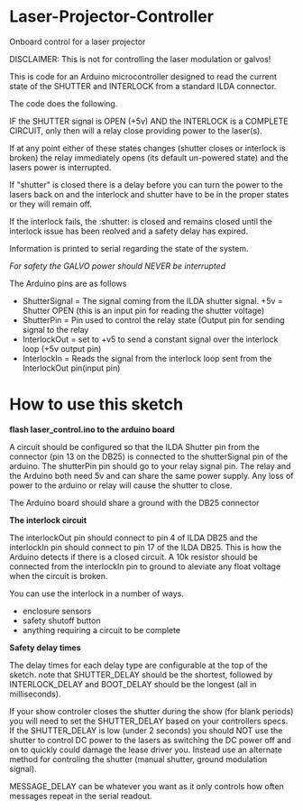 # Laser-Projector-Controller
Onboard control for a laser projector

DISCLAIMER: This is not for controlling the laser modulation or galvos!


This is code for an Arduino microcontroller designed to read the current state of the SHUTTER and INTERLOCK from a standard ILDA connector.

The code does the following.

IF the SHUTTER signal is OPEN (+5v) AND the INTERLOCK is a COMPLETE CIRCUIT, only then will a relay close providing power to the laser(s). 

If at any point either of these states changes (shutter closes or interlock is broken) the relay immediately opens (its default un-powered state) and the lasers power is interrupted.

If "shutter" is closed there is a delay before you can turn the power to the lasers back on and the interlock and shutter have to be in the proper states or they will remain off.

If the interlock fails, the :shutter: is closed and remains closed until the interlock issue has been reolved and a safety delay has expired.

Information is printed to serial regarding the state of the system.

*For safety the GALVO power should NEVER be interrupted*

The Arduino pins are as follows

- ShutterSignal = The signal coming from the ILDA shutter signal. +5v = Shutter OPEN (this is an input pin for reading the shutter voltage)
- ShutterPin = Pin used to control the relay state (Output pin for sending signal to the relay
- InterlockOut = set to +v5 to send a constant signal over the interlock loop (+5v output pin)
- InterlockIn = Reads the signal from the interlock loop sent from the InterlockOut pin(input pin)


# How to use this sketch 
**flash laser_control.ino to the arduino board**

A circuit should be configured so that the ILDA Shutter pin from the connector (pin 13 on the DB25) is connected to the shutterSignal pin of the arduino. The shutterPin pin should go to your relay signal pin. The relay and the Arduino both need 5v and can share the same power supply. Any loss of power to the arduino or relay will cause the shutter to close. 

The Arduino board should share a ground with the DB25 connector

**The interlock circuit**

The interlockOut pin should connect to pin 4 of ILDA DB25 and the interlockIn pin should connect to pin 17 of the ILDA DB25. This is how the Arduino detects if there is a closed circuit. A 10k resistor should be connected from the interlockIn pin to ground to aleviate any float voltage when the circuit is broken. 

You can use the interlock in a number of ways. 
- enclosure sensors
- safety shutoff button
- anything requiring a circuit to be complete

**Safety delay times**

The delay times for each delay type are configurable at the top of the sketch. note that SHUTTER_DELAY should be the shortest, followed by INTERLOCK_DELAY and BOOT_DELAY should be the longest (all in milliseconds). 

If your show controler closes the shutter during the show (for blank periods) you will need to set the SHUTTER_DELAY based on your controllers specs. If the SHUTTER_DELAY is low (under 2 seconds) you should NOT use the shutter to control DC power to the lasers as switching the DC power off and on to quickly could damage the lease driver you. Instead use an alternate method for controling the shutter (manual shutter, ground modulation signal). 

MESSAGE_DELAY can be whatever you want as it only controls how often messages repeat in the serial readout. 
